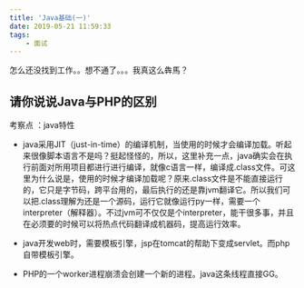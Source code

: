 ```yaml
---
title: 'Java基础(一)'
date: 2019-05-21 11:59:33
tags:
	- 面试
---
```


怎么还没找到工作。。想不通了。。。我真这么犇馬？

<!--more-->

##  请你说说Java与PHP的区别
考察点 ：java特性

- java采用JIT（just-in-time）的编译机制，当使用的时候才会编译加载。听起来很像脚本语言不是吗？挺起怪怪的，所以，这里补充一点，java确实会在执行前面对所用项目都进行进行编译，就像c语言一样，编译成.class文件。可这里为什么说是，使用的时候才编译加载呢？原来.class文件是不能直接运行的，它只是字节码，跨平台用的，最后执行的还是靠jvm翻译它。所以我们可以把.class理解为还是一个源码，运行它就像运行py一样，需要一个interpreter（解释器）。不过jvm可不仅仅是个interpreter，能干很多事，并且在必须要的时候可以将热点代码翻译成机器码，提高运行效率。

- java开发web时，需要模板引擎，jsp在tomcat的帮助下变成servlet。而php自带模板引擎。

- PHP的一个worker进程崩溃会创建一个新的进程。java这条线程直接GG。


